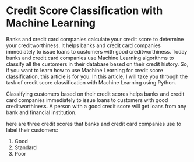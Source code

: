 # Credit Score Classification with Machine Learning
Banks and credit card companies calculate your credit score to determine your creditworthiness. It helps banks and credit card companies immediately to issue loans to customers with good creditworthiness. Today banks and credit card companies use Machine Learning algorithms to classify all the customers in their database based on their credit history. So, if you want to learn how to use Machine Learning for credit score classification, this article is for you. In this article, I will take you through the task of credit score classification with Machine Learning using Python.

Classifying customers based on their credit scores helps banks and credit card companies immediately to issue loans to customers with good creditworthiness. A person with a good credit score will get loans from any bank and financial institution. 

here are three credit scores that banks and credit card companies use to label their customers:

1) Good
2) Standard
3) Poor


